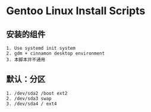 # Gentoo Linux Install Scripts
## 安装的组件
    1. Use systemd init system
    2. gdm + cinnamon desktop environment
    3. 本脚本并不通用

## 默认：分区
    1. /dev/sda2 /boot ext2
    2. /dev/sda3 swap
    3. /dev/sda4 / ext4
